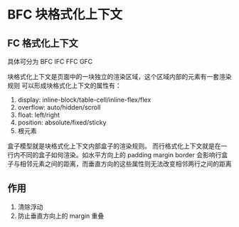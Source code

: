 # BFC 块格式化上下文

## FC 格式化上下文

具体可分为 BFC IFC FFC GFC

块格式化上下文是页面中的一块独立的渲染区域，这个区域内部的元素有一套渲染规则
可以形成块格式化上下文的属性有：

1. display: inline-block/table-cell/inline-flex/flex
2. overflow: auto/hidden/scroll
3. float: left/right
4. position: absolute/fixed/sticky
5. 根元素

盒子模型就是块格式化上下文内部盒子的渲染规则。
而行格式化上下文就是在一行内不同的盒子如何渲染。如水平方向上的 padding margin border 会影响行盒子与相邻元素之间的距离，而垂直方向的这些属性则无法改变相邻两行之间的距离

## 作用

1. 清除浮动
2. 防止垂直方向上的 margin 重叠
